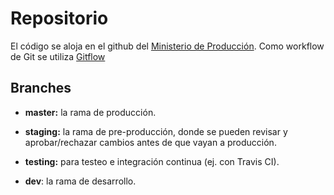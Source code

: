 # Repositorio

El código se aloja en el github del [Ministerio de Producción](https://github.com/ministerio-produccion). Como workflow de Git se utiliza [Gitflow](https://www.atlassian.com/git/tutorials/comparing-workflows/gitflow-workflow)

## Branches

- **master:** la rama de producción.

- **staging:** la rama de pre-producción, donde se pueden revisar y aprobar/rechazar cambios antes de que vayan a producción.

- **testing:** para testeo e integración continua (ej. con Travis CI).

- **dev**: la rama de desarrollo.
